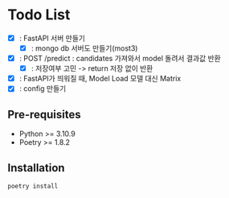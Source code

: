 # Todo List

- [x] : FastAPI 서버 만들기
    - [x] : mongo db 서버도 만들기(most3)
- [x] : POST /predict : candidates 가져와서 model 돌려서 결과값 반환
    - [x] : 저장여부 고민 -> return 저장 없이 반환
- [x] : FastAPI가 띄워질 때, Model Load 모델 대신 Matrix
- [x] : config 만들기

## Pre-requisites

- Python >= 3.10.9
- Poetry >= 1.8.2

## Installation

```bash
poetry install
```
